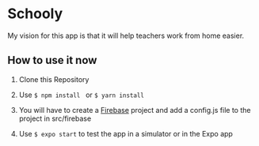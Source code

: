 
# Schooly
My vision for this app is that it will help teachers work from home easier.


## How to use it now

1. Clone this Repository

2. Use ```$ npm install ``` or ```$ yarn install ```

3. You will have to create a [Firebase](https://firebase.google.com/) project and add a config.js file to the project in src/firebase

4. Use ```$ expo start``` to test the app in a simulator or in the Expo app



